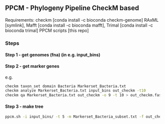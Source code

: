 ## PPCM - Phylogeny Pipeline CheckM based

Requirements: 
checkm [conda install -c bioconda checkm-genome]
RAxML [symlink], 
Mafft [conda install -c bioconda mafft], 
Trimal [conda install -c bioconda trimal]
PPCM scripts [this repo]

### Steps

#### Step 1 - get genomes (fna) (in e.g. input_bins)

#### Step 2 - get marker genes

e.g. 

```sh
checkm taxon_set domain Bacteria Markerset_Bacteria.txt
checkm analyze Markerset_Bacteria.txt input_bins out_checkm -t10
checkm qa Markerset_Bacteria.txt out_checkm -o 9 -t 10 > out_checkm.fasta
```

#### Step 3 - make tree

```sh
ppcm.sh -i input_bins/ -t 5 -m Markerset_Bacteria_subset.txt -f out_checkm.fasta -o ppcm_out
```

